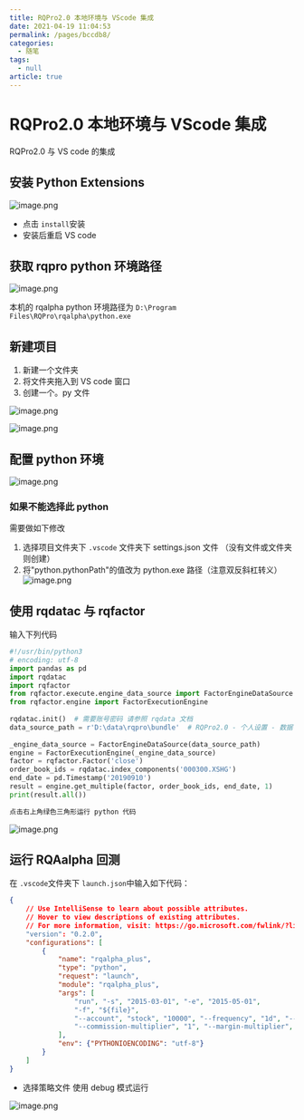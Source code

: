 ```yaml
---
title: RQPro2.0 本地环境与 VScode 集成
date: 2021-04-19 11:04:53
permalink: /pages/bccdb8/
categories: 
  - 随笔
tags: 
  - null
article: true
---
```

# RQPro2.0 本地环境与 VScode 集成

RQPro2.0 与 VS code 的集成

## 安装 Python Extensions

![image.png](../images/7485616-f158acfbcd3c94d6.png)

- 点击 `install`安装
- 安装后重启 VS code

## 获取 rqpro python 环境路径

![image.png](../images/7485616-70a6fd7967995099.png)

本机的 rqalpha python 环境路径为  `D:\Program Files\RQPro\rqalpha\python.exe`

## 新建项目

1. 新建一个文件夹
2. 将文件夹拖入到 VS code 窗口
3. 创建一个。py 文件

![image.png](../images/7485616-72678655d4375ff6.png)

![image.png](../images/7485616-d86003d95947b08b.png)

## 配置 python 环境

![image.png](../images/7485616-9247cbc10fd98329.png)

### 如果不能选择此 python

需要做如下修改

1. 选择项目文件夹下 `.vscode` 文件夹下 settings.json 文件 （没有文件或文件夹则创建）
2. 将"python.pythonPath"的值改为 python.exe 路径（注意双反斜杠转义）
![image.png](../images/7485616-9071bb0e7a8fdabe.png)

## 使用 rqdatac 与 rqfactor

输入下列代码

```python
#!/usr/bin/python3    
# encoding: utf-8    
import pandas as pd    
import rqdatac    
import rqfactor    
from rqfactor.execute.engine_data_source import FactorEngineDataSource    
from rqfactor.engine import FactorExecutionEngine    
    
rqdatac.init()  # 需要账号密码 请参照 rqdata 文档    
data_source_path = r'D:\data\rqpro\bundle'  # RQPro2.0 - 个人设置 - 数据下载路径    
    
_engine_data_source = FactorEngineDataSource(data_source_path)    
engine = FactorExecutionEngine(_engine_data_source)    
factor = rqfactor.Factor('close')    
order_book_ids = rqdatac.index_components('000300.XSHG')    
end_date = pd.Timestamp('20190910')    
result = engine.get_multiple(factor, order_book_ids, end_date, 1)    
print(result.all())    
    
点击右上角绿色三角形运行 python 代码    
```

![image.png](../images/7485616-1b59916fc7ac94d2.png)

## 运行 RQAalpha 回测

在 `.vscode`文件夹下 `launch.json`中输入如下代码：

```json
{    
    // Use IntelliSense to learn about possible attributes.    
    // Hover to view descriptions of existing attributes.    
    // For more information, visit: https://go.microsoft.com/fwlink/?linkid=830387    
    "version": "0.2.0",    
    "configurations": [    
        {    
            "name": "rqalpha_plus",    
            "type": "python",    
            "request": "launch",    
            "module": "rqalpha_plus",    
            "args": [    
                "run", "-s", "2015-03-01", "-e", "2015-05-01",     
                "-f", "${file}",    
                "--account", "stock", "10000", "--frequency", "1d", "--benchmark", "000300.XSHG",     
                "--commission-multiplier", "1", "--margin-multiplier", "1", "--matching-type", "current_bar", "--slippage", "0"    
            ],    
            "env": {"PYTHONIOENCODING": "utf-8"}    
        }    
    ]    
}    
```

- 选择策略文件 使用 debug 模式运行

![image.png](../images/7485616-6e7808203c5fb95c.png)
